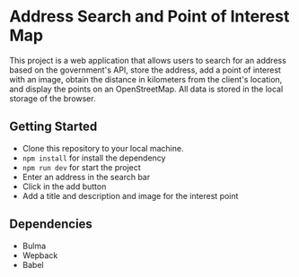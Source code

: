 # Address Search and Point of Interest Map

This project is a web application that allows users to search for an address based on the government's API, store the address, add a point of interest with an image, obtain the distance in kilometers from the client's location, and display the points on an OpenStreetMap. All data is stored in the local storage of the browser.

## Getting Started

- Clone this repository to your local machine.
- `npm install` for install the dependency
- `npm run dev` for start the project
- Enter an address in the search bar 
- Click in the add button
- Add a title and description and image for the interest point

## Dependencies
- Bulma
- Wepback
- Babel
